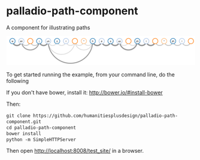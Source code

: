 # palladio-path-component

A component for illustrating paths

![Paths](preview.png)

To get started running the example, from your command line, do the following

If you don't have bower, install it: <http://bower.io/#install-bower>

Then:

```
git clone https://github.com/humanitiesplusdesign/palladio-path-component.git
cd palladio-path-component
bower install
python -m SimpleHTTPServer
```

Then open [http://localhost:8008/test_site/](http://localhost:8008/test_site/) in a browser.
